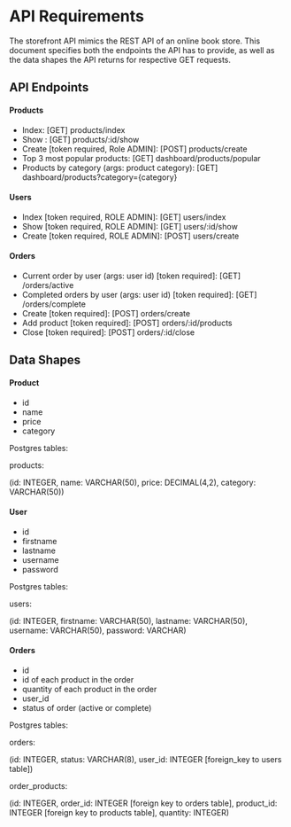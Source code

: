 # API Requirements

The storefront API mimics the REST API of an online book store. This document specifies both the endpoints the API has to
provide, as well as the data shapes the API returns for respective GET requests.

## API Endpoints

#### Products

- Index: [GET] products/index
- Show : [GET] products/:id/show
- Create [token required, Role ADMIN]: [POST] products/create
- Top 3 most popular products: [GET] dashboard/products/popular
- Products by category (args: product category): [GET] dashboard/products?category={category}

#### Users

- Index [token required, ROLE ADMIN]: [GET] users/index
- Show [token required, ROLE ADMIN]: [GET] users/:id/show
- Create [token required, ROLE ADMIN]: [POST] users/create

#### Orders

- Current order by user (args: user id) [token required]: [GET] /orders/active
- Completed orders by user (args: user id) [token required]: [GET] /orders/complete
- Create [token required]: [POST] orders/create
- Add product [token required]: [POST] orders/:id/products
- Close [token required]: [POST] orders/:id/close

## Data Shapes

#### Product

- id
- name
- price
- category

Postgres tables:

products:

(id: INTEGER, name: VARCHAR(50), price: DECIMAL(4,2), category: VARCHAR(50))

#### User

- id
- firstname
- lastname
- username
- password

Postgres tables:

users:

(id: INTEGER, firstname: VARCHAR(50), lastname: VARCHAR(50), username: VARCHAR(50), password: VARCHAR)

#### Orders

- id
- id of each product in the order
- quantity of each product in the order
- user_id
- status of order (active or complete)

Postgres tables:

orders:

(id: INTEGER, status: VARCHAR(8), user_id: INTEGER [foreign_key to users table])

order_products:

(id: INTEGER, order_id: INTEGER [foreign key to orders table], product_id: INTEGER [foreign key to products table], quantity:
INTEGER)